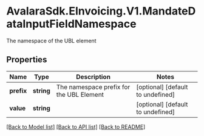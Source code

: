 # AvalaraSdk.EInvoicing.V1.MandateDataInputFieldNamespace
The namespace of the UBL element

## Properties

Name | Type | Description | Notes
------------ | ------------- | ------------- | -------------
**prefix** | **string** | The namespace prefix for the UBL Element | [optional] [default to undefined]
**value** | **string** |  | [optional] [default to undefined]

[[Back to Model list]](../../../README.md#documentation-for-models) [[Back to API list]](../../../README.md#documentation-for-api-endpoints) [[Back to README]](../../../README.md)

